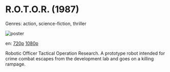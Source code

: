 # R.O.T.O.R. (1987)

Genres: action, science-fiction, thriller

![poster](http://image.tmdb.org/t/p/w500/l4p0Yww82XoSgqye0WrcxZ0gkry.jpg)

en:
  [720p](magnet:?xt=urn:btih:A279281C94E2B8C60F7D0FF6B842B0800EA5037A&tr=udp://glotorrents.pw:6969/announce&tr=udp://tracker.opentrackr.org:1337/announce&tr=udp://torrent.gresille.org:80/announce&tr=udp://tracker.openbittorrent.com:80&tr=udp://tracker.coppersurfer.tk:6969&tr=udp://tracker.leechers-paradise.org:6969&tr=udp://p4p.arenabg.ch:1337&tr=udp://tracker.internetwarriors.net:1337)
  [1080p](magnet:?xt=urn:btih:7F3A7B9093E77ADF427CD0B97189770B1F8B5EF1&tr=udp://glotorrents.pw:6969/announce&tr=udp://tracker.opentrackr.org:1337/announce&tr=udp://torrent.gresille.org:80/announce&tr=udp://tracker.openbittorrent.com:80&tr=udp://tracker.coppersurfer.tk:6969&tr=udp://tracker.leechers-paradise.org:6969&tr=udp://p4p.arenabg.ch:1337&tr=udp://tracker.internetwarriors.net:1337)
  


Robotic Officer Tactical Operation Research. A prototype robot intended for crime combat escapes from the development lab and goes on a killing rampage.
